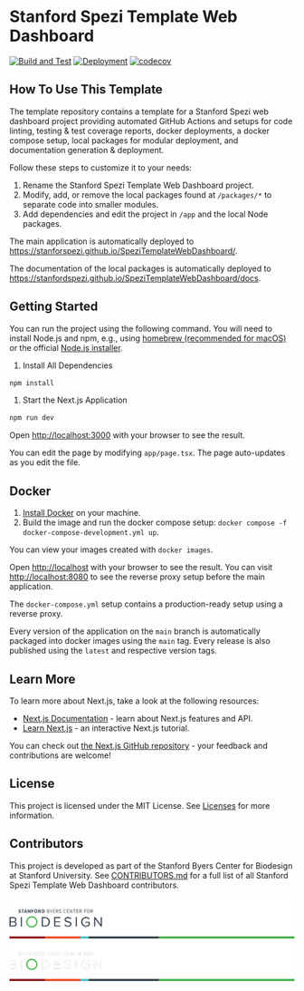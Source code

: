 <!--

This source file is part of the Stanford Spezi Template Web Dashboard open-source project

SPDX-FileCopyrightText: 2023 Stanford University and the project authors (see CONTRIBUTORS.md)

SPDX-License-Identifier: MIT

-->

# Stanford Spezi Template Web Dashboard

[![Build and Test](https://github.com/StanfordSpezi/SpeziTemplateWebDashboard/actions/workflows/build-and-test.yml/badge.svg)](https://github.com/StanfordSpezi/SpeziTemplateWebDashboard/actions/workflows/build-and-test.yml)
[![Deployment](https://github.com/StanfordSpezi/SpeziTemplateWebDashboard/actions/workflows/main.yml/badge.svg)](https://github.com/StanfordSpezi/SpeziTemplateWebDashboard/actions/workflows/main.yml)
[![codecov](https://codecov.io/gh/StanfordSpezi/SpeziTemplateWebDashboard/graph/badge.svg?token=dfQW5eZ2up)](https://codecov.io/gh/StanfordSpezi/SpeziTemplateWebDashboard)

## How To Use This Template

The template repository contains a template for a Stanford Spezi web dashboard project providing automated GitHub Actions and setups for code linting, testing & test coverage reports, docker deployments, a docker compose setup, local packages for modular deployment, and documentation generation & deployment.

Follow these steps to customize it to your needs:

1. Rename the Stanford Spezi Template Web Dashboard project.
2. Modify, add, or remove the local packages found at `/packages/*` to separate code into smaller modules.
3. Add dependencies and edit the project in `/app` and the local Node packages.

The main application is automatically deployed to https://stanforspezi.github.io/SpeziTemplateWebDashboard/.

The documentation of the local packages is automatically deployed to https://stanfordspezi.github.io/SpeziTemplateWebDashboard/docs.

## Getting Started

You can run the project using the following command. You will need to install Node.js and npm, e.g., using [homebrew (recommended for macOS)](https://formulae.brew.sh/formula/node) or the official [Node.js installer](https://nodejs.org/en/download).

1. Install All Dependencies

```bash
npm install
```

1. Start the Next.js Application

```bash
npm run dev
```

Open [http://localhost:3000](http://localhost:3000) with your browser to see the result.<!-- markdown-link-check-disable-line -->

You can edit the page by modifying `app/page.tsx`. The page auto-updates as you edit the file.

## Docker

1. [Install Docker](https://docs.docker.com/get-docker/) on your machine.
2. Build the image and run the docker compose setup: `docker compose -f docker-compose-development.yml up`.

You can view your images created with `docker images`.

Open [http://localhost](http://localhost) with your browser to see the result. You can visit [http://localhost:8080](http://localhost:8080) to see the reverse proxy setup before the main application.<!-- markdown-link-check-disable-line -->

The `docker-compose.yml` setup contains a production-ready setup using a reverse proxy.

Every version of the application on the `main` branch is automatically packaged into docker images using the `main` tag. Every release is also published using the `latest` and respective version tags.

## Learn More

To learn more about Next.js, take a look at the following resources:

- [Next.js Documentation](https://nextjs.org/docs) - learn about Next.js features and API.
- [Learn Next.js](https://nextjs.org/learn) - an interactive Next.js tutorial.

You can check out [the Next.js GitHub repository](https://github.com/vercel/next.js/) - your feedback and contributions are welcome!

## License

This project is licensed under the MIT License. See [Licenses](https://github.com/StanfordSpezi/SpeziTemplateWebDashboard/tree/main/LICENSES) for more information.

## Contributors

This project is developed as part of the Stanford Byers Center for Biodesign at Stanford University.
See [CONTRIBUTORS.md](https://github.com/StanfordSpezi/SpeziTemplateWebDashboard/tree/main/CONTRIBUTORS.md) for a full list of all Stanford Spezi Template Web Dashboard contributors.

![Spezi Footer](https://raw.githubusercontent.com/StanfordSpezi/.github/main/assets/FooterLight.png#gh-light-mode-only)
![Spezi Footer](https://raw.githubusercontent.com/StanfordSpezi/.github/main/assets/FooterDark.png#gh-dark-mode-only)
